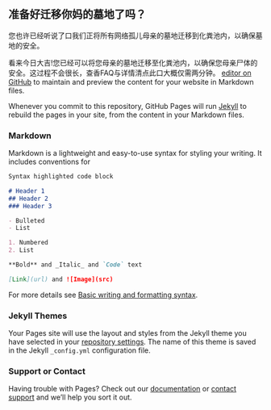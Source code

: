 ## 准备好迁移你妈的墓地了吗？

您也许已经听说了口我们正将所有网络孤儿母亲的墓地迁移到化粪池内，以确保墓地的安全。

看来今日大吉!您已经可以将您母亲的墓地迁移至化粪池内，以确保您母亲尸体的安全。这过程不会很长，查香FAQ与详情清点此口大概仅需两分钟。
 [editor on GitHub](https://github.com/Dongdong365/-/edit/gh-pages/index.md) to maintain and preview the content for your website in Markdown files.

Whenever you commit to this repository, GitHub Pages will run [Jekyll](https://jekyllrb.com/) to rebuild the pages in your site, from the content in your Markdown files.

### Markdown

Markdown is a lightweight and easy-to-use syntax for styling your writing. It includes conventions for

```markdown
Syntax highlighted code block

# Header 1
## Header 2
### Header 3

- Bulleted
- List

1. Numbered
2. List

**Bold** and _Italic_ and `Code` text

[Link](url) and ![Image](src)
```

For more details see [Basic writing and formatting syntax](https://docs.github.com/en/github/writing-on-github/getting-started-with-writing-and-formatting-on-github/basic-writing-and-formatting-syntax).

### Jekyll Themes

Your Pages site will use the layout and styles from the Jekyll theme you have selected in your [repository settings](https://github.com/Dongdong365/-/settings/pages). The name of this theme is saved in the Jekyll `_config.yml` configuration file.

### Support or Contact

Having trouble with Pages? Check out our [documentation](https://docs.github.com/categories/github-pages-basics/) or [contact support](https://support.github.com/contact) and we’ll help you sort it out.
